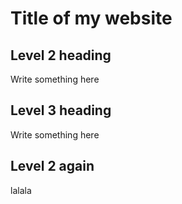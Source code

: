 # Title of my website

## Level 2 heading
Write something here

## Level 3 heading
Write something here

## Level 2 again
lalala
